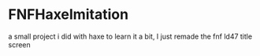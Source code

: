 # FNFHaxeImitation
a small project i did with haxe to learn it a bit, I just remade the fnf ld47 title screen
